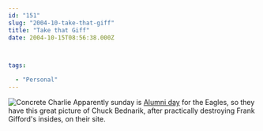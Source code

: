 ```yaml
---
id: "151"
slug: "2004-10-take-that-giff"
title: "Take that Giff"
date: 2004-10-15T08:56:38.000Z



tags:

  - "Personal"
---
```

<div class="sqs-html-content">
  <p><img alt="Concrete Charlie" src="http://static.squarespace.com/static/500c727de4b0d820d6a42ad8/515f5893e4b0f7bed43ad1d5/515f59bde4b0f7bed43ae773/1365203389710/bednarik.jpg?format=original" />
Apparently sunday is <a href="http://www.philadelphiaeagles.com/articles/articlesNewsDetail.jsp?id=16754">Alumni day</a> for the Eagles, so they have this great picture of Chuck Bednarik, after practically destroying Frank Gifford's insides, on their site.</p>
</div>
